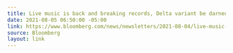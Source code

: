 ```yaml
---
title: Live music is back and breaking records, Delta variant be darned
date: 2021-08-05 06:50:00 -05:00
link: https://www.bloomberg.com/news/newsletters/2021-08-04/live-music-is-back-and-breaking-records-delta-variant-be-darned
source: Bloomberg
layout: link
---
```


